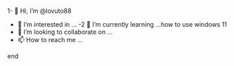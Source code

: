 1- 👋 Hi, I’m @lovuto88
- 👀 I’m interested in ...
-2 🌱 I’m currently learning ...how to use windows 11
- 💞️ I’m looking to collaborate on ...
- 📫 How to reach me ...

<!---
lovuto88/lovuto88 is a ✨ special ✨ repository because its `README.md` (this file) appears on your GitHub profile.
You can click the Preview link to take a look at your changes.
--->
end
